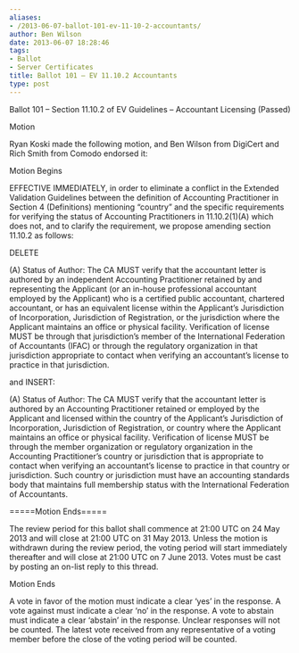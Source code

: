 ```yaml
---
aliases:
- /2013-06-07-ballot-101-ev-11-10-2-accountants/
author: Ben Wilson
date: 2013-06-07 18:28:46
tags:
- Ballot
- Server Certificates
title: Ballot 101 – EV 11.10.2 Accountants
type: post
---
```


Ballot 101 – Section 11.10.2 of EV Guidelines – Accountant Licensing (Passed)

Motion

Ryan Koski made the following motion, and Ben Wilson from DigiCert and Rich Smith from Comodo endorsed it:

Motion Begins

EFFECTIVE IMMEDIATELY, in order to eliminate a conflict in the Extended Validation Guidelines between the definition of Accounting Practitioner in Section 4 (Definitions) mentioning “country” and the specific requirements for verifying the status of Accounting Practitioners in 11.10.2(1)(A) which does not, and to clarify the requirement, we propose amending section 11.10.2 as follows:

DELETE

(A) Status of Author: The CA MUST verify that the accountant letter is authored by an independent Accounting Practitioner retained by and representing the Applicant (or an in-house professional accountant employed by the Applicant) who is a certified public accountant, chartered accountant, or has an equivalent license within the Applicant’s Jurisdiction of Incorporation, Jurisdiction of Registration, or the jurisdiction where the Applicant maintains an office or physical facility. Verification of license MUST be through that jurisdiction’s member of the International Federation of Accountants (IFAC) or through the regulatory organization in that jurisdiction appropriate to contact when verifying an accountant’s license to practice in that jurisdiction.

and INSERT:

(A) Status of Author: The CA MUST verify that the accountant letter is authored by an Accounting Practitioner retained or employed by the Applicant and licensed within the country of the Applicant’s Jurisdiction of Incorporation, Jurisdiction of Registration, or country where the Applicant maintains an office or physical facility. Verification of license MUST be through the member organization or regulatory organization in the Accounting Practitioner’s country or jurisdiction that is appropriate to contact when verifying an accountant’s license to practice in that country or jurisdiction. Such country or jurisdiction must have an accounting standards body that maintains full membership status with the International Federation of Accountants.

=====Motion Ends=====

The review period for this ballot shall commence at 21:00 UTC on 24 May 2013 and will close at 21:00 UTC on 31 May 2013. Unless the motion is withdrawn during the review period, the voting period will start immediately thereafter and will close at 21:00 UTC on 7 June 2013. Votes must be cast by posting an on-list reply to this thread.

Motion Ends

A vote in favor of the motion must indicate a clear ‘yes’ in the response. A vote against must indicate a clear ‘no’ in the response. A vote to abstain must indicate a clear ‘abstain’ in the response. Unclear responses will not be counted. The latest vote received from any representative of a voting member before the close of the voting period will be counted.